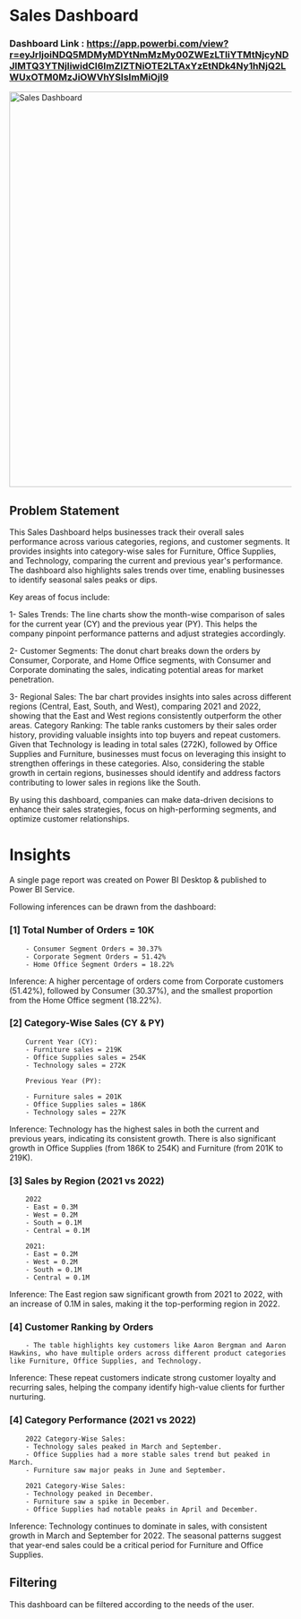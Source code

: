 # Sales Dashboard

### Dashboard Link : https://app.powerbi.com/view?r=eyJrIjoiNDQ5MDMyMDYtNmMzMy00ZWEzLTliYTMtNjcyNDJlMTQ3YTNjIiwidCI6ImZlZTNiOTE2LTAxYzEtNDk4Ny1hNjQ2LWUxOTM0MzJiOWVhYSIsImMiOjl9

<img width="706" alt="Sales Dashboard" src="https://github.com/user-attachments/assets/7c820557-3b41-4085-9b18-770ff1ec6d85">

## Problem Statement

This Sales Dashboard helps businesses track their overall sales performance across various categories, regions, and customer segments. It provides insights into category-wise sales for Furniture, Office Supplies, and Technology, comparing the current and previous year's performance. The dashboard also highlights sales trends over time, enabling businesses to identify seasonal sales peaks or dips.

Key areas of focus include:

1- Sales Trends: The line charts show the month-wise comparison of sales for the current year (CY) and the previous year (PY). This helps the company pinpoint performance patterns and adjust strategies accordingly.

2- Customer Segments: The donut chart breaks down the orders by Consumer, Corporate, and Home Office segments, with Consumer and Corporate dominating the sales, indicating potential areas for market penetration.

3- Regional Sales: The bar chart provides insights into sales across different regions (Central, East, South, and West), comparing 2021 and 2022, showing that the East and West regions consistently outperform the other areas.
Category Ranking: The table ranks customers by their sales order history, providing valuable insights into top buyers and repeat customers.
Given that Technology is leading in total sales (272K), followed by Office Supplies and Furniture, businesses must focus on leveraging this insight to strengthen offerings in these categories. Also, considering the stable growth in certain regions, businesses should identify and address factors contributing to lower sales in regions like the South.

By using this dashboard, companies can make data-driven decisions to enhance their sales strategies, focus on high-performing segments, and optimize customer relationships.

# Insights

A single page report was created on Power BI Desktop & published to Power BI Service.

Following inferences can be drawn from the dashboard:

### [1] Total Number of Orders = 10K
        - Consumer Segment Orders = 30.37%
        - Corporate Segment Orders = 51.42%
        - Home Office Segment Orders = 18.22%

Inference: A higher percentage of orders come from Corporate customers (51.42%), followed by Consumer (30.37%), and the smallest proportion from the Home Office segment (18.22%).
           
### [2] Category-Wise Sales (CY & PY)

        Current Year (CY):
        - Furniture sales = 219K
        - Office Supplies sales = 254K
        - Technology sales = 272K

        Previous Year (PY):

        - Furniture sales = 201K
        - Office Supplies sales = 186K
        - Technology sales = 227K

Inference: Technology has the highest sales in both the current and previous years, indicating its consistent growth.
There is also significant growth in Office Supplies (from 186K to 254K) and Furniture (from 201K to 219K). 
  
  ### [3]  Sales by Region (2021 vs 2022) 
        
        2022
        - East = 0.3M
        - West = 0.2M
        - South = 0.1M
        - Central = 0.1M

        2021:
        - East = 0.2M
        - West = 0.2M
        - South = 0.1M
        - Central = 0.1M

Inference: The East region saw significant growth from 2021 to 2022, with an increase of 0.1M in sales, making it the top-performing region in 2022.



 ### [4] Customer Ranking by Orders
 
        - The table highlights key customers like Aaron Bergman and Aaron Hawkins, who have multiple orders across different product categories like Furniture, Office Supplies, and Technology.

Inference: These repeat customers indicate strong customer loyalty and recurring sales, helping the company identify high-value clients for further nurturing.

### [4] Category Performance (2021 vs 2022)

        2022 Category-Wise Sales:
        - Technology sales peaked in March and September.
        - Office Supplies had a more stable sales trend but peaked in March.
        - Furniture saw major peaks in June and September.

        2021 Category-Wise Sales:
        - Technology peaked in December.
        - Furniture saw a spike in December.
        - Office Supplies had notable peaks in April and December.

Inference: Technology continues to dominate in sales, with consistent growth in March and September for 2022. The seasonal patterns suggest that year-end sales could be a critical period for Furniture and Office Supplies.

## Filtering

This dashboard can be filtered according to the needs of the user. 


